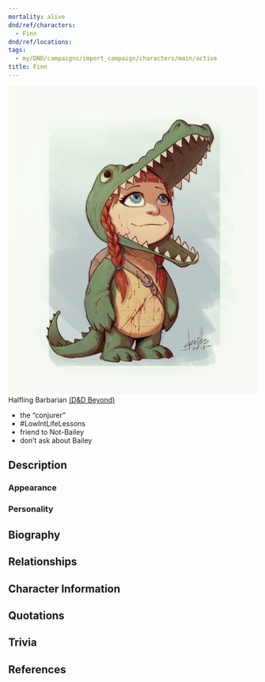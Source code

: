 ```yaml
---
mortality: alive
dnd/ref/characters:
  - Finn
dnd/ref/locations:
tags:
  - my/DND/campaigns/import_campaign/characters/main/active
title: Finn
---
```


![Pasted image 20211106142218.png](/images/dnd/pc-finn.png)
Halfling Barbarian
[(D&D Beyond)](https://ddb.ac/characters/2019554/v1gXQ3)

- the “conjurer”
- #LowIntLifeLessons
- friend to Not-Bailey
- don’t ask about Bailey

## Description

### Appearance

### Personality

## Biography

## Relationships

## Character Information

## Quotations

## Trivia

## References
